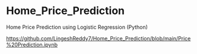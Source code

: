 # Home_Price_Prediction
Home Price Prediction using Logistic Regression (Python)

https://github.com/LingeshReddy7/Home_Price_Prediction/blob/main/Price%20Prediction.ipynb

